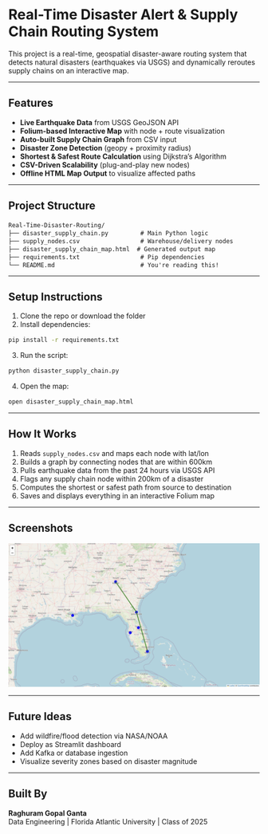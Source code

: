 
# Real-Time Disaster Alert & Supply Chain Routing System

This project is a real-time, geospatial disaster-aware routing system that detects natural disasters (earthquakes via USGS) and dynamically reroutes supply chains on an interactive map.

---

## Features

- **Live Earthquake Data** from USGS GeoJSON API
- **Folium-based Interactive Map** with node + route visualization
- **Auto-built Supply Chain Graph** from CSV input
- **Disaster Zone Detection** (geopy + proximity radius)
- **Shortest & Safest Route Calculation** using Dijkstra’s Algorithm
- **CSV-Driven Scalability** (plug-and-play new nodes)
- **Offline HTML Map Output** to visualize affected paths

---

##  Project Structure

```
Real-Time-Disaster-Routing/
├── disaster_supply_chain.py         # Main Python logic
├── supply_nodes.csv                 # Warehouse/delivery nodes
├── disaster_supply_chain_map.html  # Generated output map
├── requirements.txt                 # Pip dependencies
└── README.md                        # You're reading this!
```

---

##  Setup Instructions

1. Clone the repo or download the folder
2. Install dependencies:

```bash
pip install -r requirements.txt
```

3. Run the script:

```bash
python disaster_supply_chain.py
```

4. Open the map:

```bash
open disaster_supply_chain_map.html
```

---

##  How It Works

1. Reads `supply_nodes.csv` and maps each node with lat/lon
2. Builds a graph by connecting nodes that are within 600km
3. Pulls earthquake data from the past 24 hours via USGS API
4. Flags any supply chain node within 200km of a disaster
5. Computes the shortest or safest path from source to destination
6. Saves and displays everything in an interactive Folium map

---

## Screenshots

![Disaster Map Screenshot](map.png)


---

##  Future Ideas

- Add wildfire/flood detection via NASA/NOAA
- Deploy as Streamlit dashboard
- Add Kafka or database ingestion
- Visualize severity zones based on disaster magnitude

---

## Built By

**Raghuram Gopal Ganta**  
Data Engineering | Florida Atlantic University | Class of 2025


